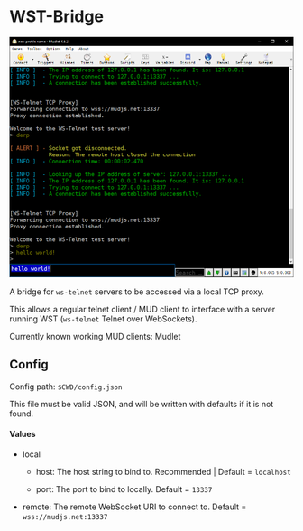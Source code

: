 
# WST-Bridge

![Mudlet using WST-Bridge](https://raw.githubusercontent.com/envis10n/wst-bridge/master/images/mudlet_wst-bridge.png)

A bridge for `ws-telnet` servers to be accessed via a local TCP proxy.

This allows a regular telnet client / MUD client to interface with a server running WST (`ws-telnet` Telnet over WebSockets).

Currently known working MUD clients: Mudlet

## Config

Config path: `$CWD/config.json`

This file must be valid JSON, and will be written with defaults if it is not found.

#### Values
- local

	- host: The host string to bind to. Recommended | Default = `localhost`

	- port: The port to bind to locally. Default = `13337`

- remote: The remote WebSocket URI to connect to. Default = `wss://mudjs.net:13337`
